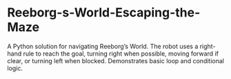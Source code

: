 # Reeborg-s-World-Escaping-the-Maze
A Python solution for navigating Reeborg’s World. The robot uses a right-hand rule to reach the goal, turning right when possible, moving forward if clear, or turning left when blocked. Demonstrates basic loop and conditional logic.
